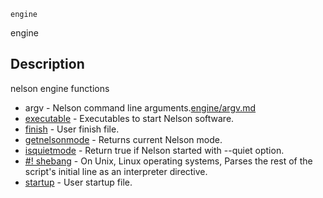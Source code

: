 ```
engine
```

engine

## Description

nelson engine functions

* argv - Nelson command line arguments.[engine/argv.md](/engine/argv.md "sss")
* [executable](executable.md) - Executables to start Nelson software.
* [finish](finish.md) - User finish file.
* [getnelsonmode](getnelsonmode.md) - Returns current Nelson mode.
* [isquietmode](isquietmode.md) - Return true if Nelson started with --quiet option.
* [\#! shebang](shebang.md) - On Unix, Linux operating systems, Parses the rest of the script's initial line as an interpreter directive.
* [startup](startup.md) - User startup file.



